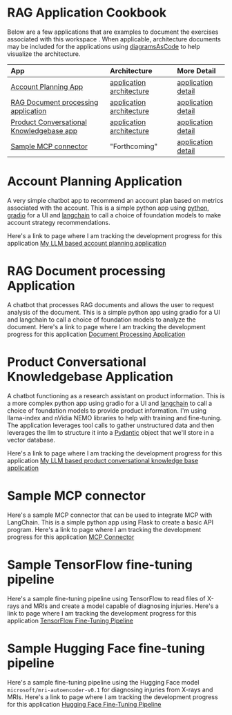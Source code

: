 # RAG Application Cookbook

Below are a few applications that are examples to document the exercises associated with this workspace .  When applicable, architecture documents may be included for the applications using [diagramsAsCode](./tools/architecture/diagramsAsCode.md) to help visualize the architecture.

| App | Architecture | More Detail |
| :-- | :-- |  :-- |
| [Account Planning App](./README-APP-SCAFFOLDING.md#account-planning-application) | [application architecture](./doc/applications/account_planning/APP_ACCT_PLAN_ARCH.md) | [application detail](./doc/applications/account_planning/APP_ACCT_PLAN.md) |
| [RAG Document processing application](./README-APP-SCAFFOLDING.md#rag-document-processing-application) | [application architecture](./doc/applications/document_processing/APP_DOC_PROCESSING_ARCH.md) | [application detail](./doc/applications/document_processing/APP_DOC_PROCESSING.md) |
| [Product Conversational Knowledgebase app](./README-APP-SCAFFOLDING.md#product-conversational-knowledgebase-application) | [application architecture](./doc/applications/product_conversational_knowledge/APP_PROD_CONV_KNOWLEDGE_ARCH.md) | [application detail](./doc/applications/product_conversational_knowledge/APP_PROD_CONV_KNOWLEDGE.md) |
| [Sample MCP connector](./README-APP-SCAFFOLDING.md#sample-mcp-connector) | "Forthcoming" | [application detail](./tools/code/ai/MCP.md) |


# Account Planning Application

A very simple chatbot app to recommend an account plan based on metrics associated with the account.  This is a simple python app using [python](./tools/code/language/python/pyenv.md), [gradio](./tools/code/language/python/gradio.md) for a UI and [langchain](./tools/code/ai/langchain.md) to call a choice of foundation models to make account strategy recommendations.

Here's a link to page where I am tracking the development progress for this application [My LLM based account planning application](./doc/applications/account_planning/APP_ACCT_PLAN.md)

# RAG Document processing Application

A chatbot that processes RAG documents and allows the user to request analysis of the document.  This is a simple python app using gradio for a UI and langchain to call a choice of foundation models to analyze the document.   Here's a link to page where I am tracking the development progress for this application [Document Processing Application](./doc/applications/document_processing/APP_DOC_PROCESSING.md)

# Product Conversational Knowledgebase Application

A chatbot functioning as a research assistant on product information.  This is a more complex python app using gradio for a UI and [langchain](./tools/code/ai/langchain.md) to call a choice of foundation models to provide product information.  I'm using llama-index and nVidia NEMO libraries to help with training and fine-tuning.   The application leverages tool calls to gather unstructured data and then leverages the llm to structure it into a [Pydantic](./tools/code/language/python/pydantic.md) object that we'll store in a vector database.

Here's a link to page where I am tracking the development progress for this application [My LLM based product conversational knowledge base application](./doc/applications/product_conversational_knowledge/APP_PROD_CONV_KNOWLEDGE.md)

# Sample MCP connector

Here's a sample MCP connector that can be used to integrate MCP with LangChain.  This is a simple python app using Flask to create a basic API program.  Here's a link to page where I am tracking the development progress for this application [MCP Connector](./tools/code/ai/MCP.md)

# Sample TensorFlow fine-tuning pipeline

Here's a sample fine-tuning pipeline using TensorFlow to read files of X-rays and MRIs and create a model capable of diagnosing  injuries.  Here's a link to page where I am tracking the development progress for this application [TensorFlow Fine-Tuning Pipeline](./tools/code/ai/tensorflow.md)

# Sample Hugging Face fine-tuning pipeline

Here's a sample fine-tuning pipeline using the Hugging Face model `microsoft/mri-autoencoder-v0.1` for diagnosing injuries from X-rays and MRIs.  Here's a link to page where I am tracking the development progress for this application [Hugging Face Fine-Tuning Pipeline](./tools/code/ai/tensorflow-huggingface.md)